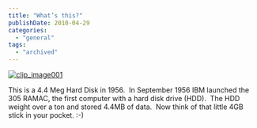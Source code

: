 ```yaml
---
title: "What’s this?"
publishDate: 2010-04-29
categories: 
  - "general"
tags:
  - "archived"
---
```


[![clip_image001](https://ramberlinggeek.co.uk/wp-content/uploads/2010/04/clip_image001_thumb.jpg "clip_image001")](https://ramberlinggeek.co.uk/wp-content/uploads/2010/04/clip_image001.jpg)

This is a 4.4 Meg Hard Disk in 1956.  In September 1956 IBM launched the 305 RAMAC, the first computer with a hard disk drive (HDD).  The HDD weight over a ton and stored 4.4MB of data.  Now think of that little 4GB stick in your pocket. :-)
